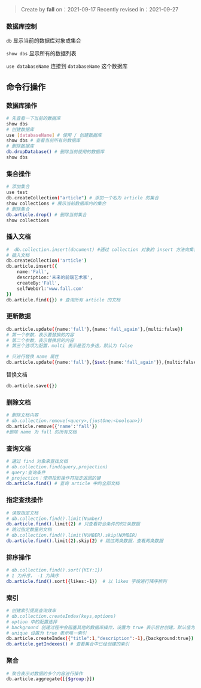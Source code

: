 > Create by **fall** on：2021-09-17
> Recently revised in：2021-09-27

### 数据库控制

`db` 显示当前的数据库对象或集合

`show dbs` 显示所有的数据列表

`use databaseName` 连接到 `databaseName` 这个数据库

## 命令行操作

### 数据库操作

```bash
# 先查看一下当前的数据库
show dbs
# 创建数据库
use [databaseName] # 使用 / 创建数据库
show dbs # 查看当前所有的数据库
# 删除数据库
db.dropDatabase() # 删除当前使用的数据库
show dbs
```

### 集合操作

```bash
# 添加集合
use test
db.createCollection("article") # 添加一个名为 article 的集合
show collections # 展示当前数据库内的集合
# 删除集合
db.article.drop() # 删除当前集合
show collections
```

### 插入文档

```bash
#  db.collection.insert(document) #通过 collection 对象的 insert 方法向集合中插入文档
# 插入文档
db.createCollection('article')
db.article.insert({
	name:'Fall',
	description:'未来的前端艺术家',
	createBy:'Fall',
	selfWebUrl:'www.fall.com'
})
db.article.find({}) # 查询所有 article 的文档
```

### 更新数据

```bash
db.article.update({name:'fall'},{name:'fall_again'},{multi:false}) 
# 第一个参数，表示要替换的内容
# 第二个参数，表示替换后的内容
# 第三个选项为配置，multi 表示是否为多选，默认为 false

# 只进行替换 name 属性
db.article.update({name:'fall'},{$set:{name:'fall_again'}},{multi:false})
```

替换文档

```bash
db.article.save({})
```

### 删除文档

```bash
# 删除文档内容
# db.collection.remove(<query>,{justOne:<boolean>})
db.article.remove({'name':'fall'})
#删除 name 为 fall 的所有文档
```

### 查询文档

```bash
# 通过 find 对象来查找文档
# db.collection.find(query,projection)
# query:查询条件
# projection：使用投影操作符指定返回的键
db.article.find() # 查询 article 中的全部文档
```

### 指定查找操作

```bash
# 读取指定文档
# db.collection.find().limit(Number)
db.article.find().limit(2) # 只查看符合条件的的2条数据
# 跳过指定数量的文档
# db.collection.find().limit(NUMBER).skip(NUMBER)
db.article.find().limit(2).skip(2) # 跳过两条数据，查看两条数据
```

### 排序操作

```bash
# db.collection.find().sort({KEY:1})
# 1 为升序， -1 为降序
db.article.find().sort({likes:-1})  # 以 likes 字段进行降序排列
```

### 索引

```bash
# 创建索引提高查询效率
# db.collection.createIndex(keys,options)
# option 中的配置选择
# background 创建过程中会阻塞其他的数据库操作，设置为 true 表示后台创建，默认值为 false
# unique 设置为 true 表示唯一索引
db.article.createIndex({"title":1,"description":-1},{background:true})
db.article.getIndexes() # 查看集合中已经创建的索引
```

### 聚合

```bash
# 聚合表示对数据的多个内容进行操作
db.article.aggregate([{$group:}])
```

